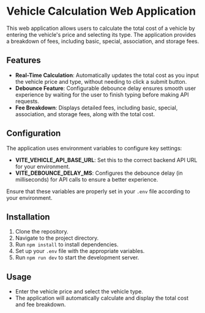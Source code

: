 # Vehicle Calculation Web Application

This web application allows users to calculate the total cost of a vehicle by entering the vehicle's price and selecting its type. The application provides a breakdown of fees, including basic, special, association, and storage fees.

## Features

- **Real-Time Calculation**: Automatically updates the total cost as you input the vehicle price and type, without needing to click a submit button.
- **Debounce Feature**: Configurable debounce delay ensures smooth user experience by waiting for the user to finish typing before making API requests.
- **Fee Breakdown**: Displays detailed fees, including basic, special, association, and storage fees, along with the total cost.

## Configuration

The application uses environment variables to configure key settings:

- **VITE_VEHICLE_API_BASE_URL**: Set this to the correct backend API URL for your environment.
- **VITE_DEBOUNCE_DELAY_MS**: Configures the debounce delay (in milliseconds) for API calls to ensure a better experience.

Ensure that these variables are properly set in your `.env` file according to your environment.

## Installation

1. Clone the repository.
2. Navigate to the project directory.
3. Run `npm install` to install dependencies.
4. Set up your `.env` file with the appropriate variables.
5. Run `npm run dev` to start the development server.

## Usage

- Enter the vehicle price and select the vehicle type.
- The application will automatically calculate and display the total cost and fee breakdown.

